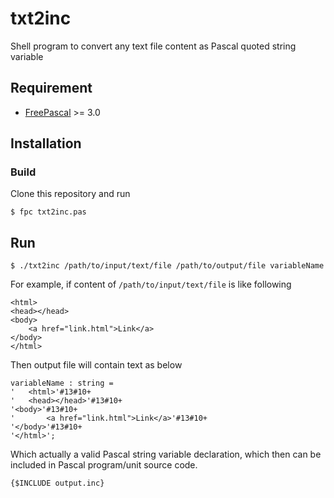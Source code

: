 # txt2inc
Shell program to convert any text file content as Pascal quoted string variable

## Requirement

- [FreePascal](https://www.freepascal.org/) >= 3.0

## Installation

### Build

Clone this repository and run

```
$ fpc txt2inc.pas
```

## Run

```
$ ./txt2inc /path/to/input/text/file /path/to/output/file variableName
```

For example, if content of `/path/to/input/text/file` is like following

```
<html>
<head></head>
<body>
    <a href="link.html">Link</a>
</body>
</html>
```

Then output file will contain text as below

```
variableName : string =
'   <html>'#13#10+
'   <head></head>'#13#10+
'<body>'#13#10+
'       <a href="link.html">Link</a>'#13#10+
'</body>'#13#10+
'</html>';
```

Which actually a valid Pascal string variable declaration, which then can be
included in Pascal program/unit source code.

```
{$INCLUDE output.inc}
```
